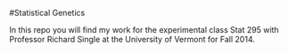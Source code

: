 #Statistical Genetics

In this repo you will find my work for the experimental class Stat 295
with Professor Richard Single at the University of Vermont for Fall 2014. 
